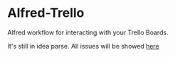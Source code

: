 # Alfred-Trello

Alfred workflow for interacting with your Trello Boards.

It's still in idea parse. All issues will be showed
[here](https://github.com/ttuan/alfred-trello/issues)
